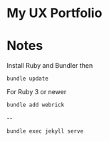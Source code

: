 # My UX Portfolio





# Notes
Install Ruby and Bundler then

    bundle update

For Ruby 3 or newer

    bundle add webrick

--

    bundle exec jekyll serve